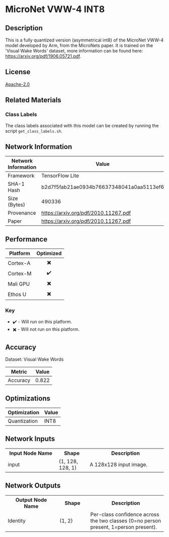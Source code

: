 # MicroNet VWW-4 INT8

## Description
This is a fully quantized version (asymmetrical int8) of the MicroNet VWW-4 model developed by Arm, from the MicroNets paper. It is trained on the 'Visual Wake Words' dataset, more information can be found here: https://arxiv.org/pdf/1906.05721.pdf.

## License
[Apache-2.0](https://spdx.org/licenses/Apache-2.0.html)

## Related Materials
### Class Labels
The class labels associated with this model can be created by running the script `get_class_labels.sh`.

## Network Information
| Network Information |  Value         |
|---------------------|----------------|
|  Framework          | TensorFlow Lite |
|  SHA-1 Hash         | b2d7f5fab21ae0934b76637348041a0aa5113ef6 |
|  Size (Bytes)       | 490336 |
|  Provenance         | https://arxiv.org/pdf/2010.11267.pdf |
|  Paper              | https://arxiv.org/pdf/2010.11267.pdf |

## Performance
| Platform | Optimized |
|----------|:---------:|
| Cortex-A |:heavy_multiplication_x:         |
| Cortex-M |:heavy_check_mark:         |
| Mali GPU |:heavy_multiplication_x:         |
| Ethos U  |:heavy_multiplication_x:         |

### Key
* :heavy_check_mark: - Will run on this platform.
* :heavy_multiplication_x: - Will not run on this platform.

## Accuracy
Dataset: Visual Wake Words

| Metric | Value |
|--------|-------|
| Accuracy | 0.822|

## Optimizations
| Optimization |  Value  |
|--------------|---------|
| Quantization | INT8 |

## Network Inputs
<table>
    <tr>
        <th width="200">Input Node Name</th>
        <th width="100">Shape</th>
        <th width="300">Description</th>
    </tr>
    <tr>
        <td>input</td>
        <td>(1, 128, 128, 1)</td>
        <td>A 128x128 input image.</td> 
    </tr>
</table>

## Network Outputs
<table>
    <tr>
        <th width="200">Output Node Name</th>
        <th width="100">Shape</th>
        <th width="300">Description</th>
    </tr>
    <tr>
        <td>Identity</td>
        <td>(1, 2)</td>
        <td>Per-class confidence across the two classes (0=no person present, 1=person present).</td> 
    </tr>
</table>
